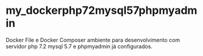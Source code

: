 # my_dockerphp72mysql57phpmyadmin

Docker File e Docker Composer  ambiente para desenvolvimento com servidor php 7.2 mysql 5.7 e phpmyadmin já configurados.